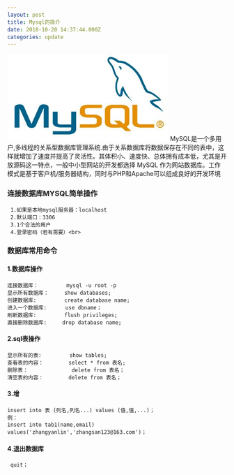 ```yaml
---
layout: post
title: Mysql的简介
date: 2018-10-20 14:37:44.000Z
categories: update
---
```


<img src="/images/fulls/sqlphoto.jpg" class="fit image"> 
     MySQL是一个多用户,多线程的关系型数据库管理系统.由于关系数据库将数据保存在不同的表中，这样就增加了速度并提高了灵活性。其体积小、速度快、总体拥有成本低，尤其是开放源码这一特点，一般中小型网站的开发都选择 MySQL 作为网站数据库。工作模式是基于客户机/服务器结构，同时与PHP和Apache可以组成良好的开发环境
     
### 连接数据库MYSQL简单操作
     1.如果是本地mysql服务器：localhost
     2.默认端口：3306
     3.1个合法的用户
     4.登录密码（若有需要）<br>   
     
### 数据库常用命令

#### 1.数据库操作  
    连接数据库：         mysql -u root -p        
    显示所有数据库：     show databases;       
    创建数据库:         create database name;   
    进入一个数据库:      use dbname；             
    刷新数据库:         flush privileges;     
    直接删除数据库:     drop database name;
    
#### 2.sql表操作                  
    显示所有的表:         show tables; 
    查看表的内容：        select * from 表名;
    删除表：              delete from 表名；
    清空表的内容：        delete from 表名；   
    
#### 3.增
    insert into 表 (列名,列名...) values (值,值,...)；
    例：
    insert into tab1(name,email) values('zhangyanlin','zhangsan123@163.com')；  
    
#### 4.退出数据库
     quit；
    

